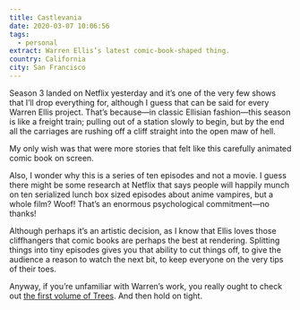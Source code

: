 ```yaml
---
title: Castlevania
date: 2020-03-07 10:06:56
tags:
  - personal
extract: Warren Ellis’s latest comic-book-shaped thing.
country: California
city: San Francisco
---
```


Season 3 landed on Netflix yesterday and it’s one of the very few shows that I’ll drop everything for, although I guess that can be said for every Warren Ellis project. That’s because—in classic Ellisian fashion—this season is like a freight train; pulling out of a station slowly to begin, but by the end all the carriages are rushing off a cliff straight into the open maw of hell.

My only wish was that were more stories that felt like this carefully animated comic book on screen.

Also, I wonder why this is a series of ten episodes and not a movie. I guess there might be some research at Netflix that says people will happily munch on ten serialized lunch box sized episodes about anime vampires, but a whole film? Woof! That’s an enormous psychological commitment—no thanks!

Although perhaps it’s an artistic decision, as I know that Ellis loves those cliffhangers that comic books are perhaps the best at rendering. Splitting things into tiny episodes gives you that ability to cut things off, to give the audience a reason to watch the next bit, to keep everyone on the very tips of their toes.

Anyway, if you’re unfamiliar with Warren’s work, you really ought to check out [the first volume of Trees](https://www.amazon.com/Trees-1-Warren-Ellis/dp/1632152703). And then hold on tight.
